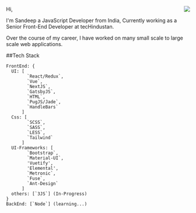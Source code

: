 <img align='right' src="https://github-readme-stats.vercel.app/api?username=sandeepsomi&show_icons=true_color=fff&icon_color=79ff97&text_color=9f9f9f&bg_color=151515">
Hi,

I'm Sandeep a JavaScript Developer from India, Currently working as a Senior Front-End Developer at tecHindustan.

Over the course of my career, I have worked on many small scale to large scale web applications.












##Tech Stack

```
FrontEnd: {
  UI: [
        `React/Redux`,
        `Vue`,
        `NextJS`,
        `GatsbyJS`,
        `HTML`,
        `PugJS/Jade`,
        `HandleBars`
      ]
  Css: [
        `SCSS`,
        `SASS`,
        `LESS`,
        `Tailwind`
      ]
  UI-Frameworks: [
        `Bootstrap`,
        `Material-UI`,
        'Vuetify',
        'Elemental',
        `Metronic`,
        `Fuse`,
        `Ant-Design`
      ]
  others: [`3JS`] (In-Progress)
}
BackEnd: [`Node`] (learning...)

```
